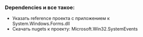 ﻿### Dependencies и все такое:
- Указать reference проекта с приложением к System.Windows.Forms.dll 
- Скачать nugets к проекту: Microsoft.Win32.SystemEvents